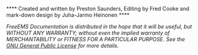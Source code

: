 **** Created and written by Preston Saunders, Editing by Fred Cooke and mark-down design by Juha-Jarmo Heinonen ****

*FreeEMS Documentation is distributed in the hope that it will be useful, but WITHOUT ANY WARRANTY; without even the implied warranty of MERCHANTABILITY or FITNESS FOR A PARTICULAR PURPOSE. See the [GNU General Public License](http://www.gnu.org/licenses/gpl.html) for more details.*
